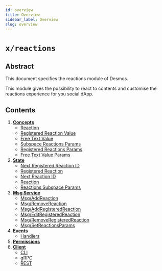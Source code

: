 ```yaml
---
id: overview
title: Overview
sidebar_label: Overview
slug: overview
---
```


# `x/reactions`

## Abstract 
This document specifies the reactions module of Desmos.  

This module gives the possibility to react to contents and customise the reactions experience for you social dApp.

## Contents
1. **[Concepts](02-concepts.md)**
    - [Reaction](02-concepts.md#reaction)
    - [Registered Reaction Value](02-concepts.md#registered-reaction-value)
    - [Free Text Value](02-concepts.md#free-text-value)
    - [Subspace Reactions Params](02-concepts.md#subspace-reactions-params)
    - [Registered Reactions Params](02-concepts.md#registered-reaction-value-params)
    - [Free Text Value Params](02-concepts.md#free-text-value-params)
2. **[State](03-state.md)**
    - [Next Registered Reaction ID](03-state.md#next-registered-reaction-id)
    - [Registered Reaction](03-state.md#registered-reaction)
    - [Next Reaction ID](03-state.md#next-reaction-id)
    - [Reaction](03-state.md#reaction)
    - [Reactions Subspace Params](03-state.md#reactions-subspace-params)
3. **[Msg Service](04-messages.md)**
    - [Msg/AddReaction](04-messages.md#msgaddreaction)
    - [Msg/RemoveReaction](04-messages.md#msgremovereaction)
    - [Msg/AddRegisteredReaction](04-messages.md#msgaddregisteredreaction)
    - [Msg/EditRegisteredReaction](04-messages.md#msgeditregisteredreaction)
    - [Msg/RemoveRegisteredReaction](04-messages.md#msgremoveregisteredreaction)
    - [Msg/SetReactionsParams](04-messages.md#msgsetreactionsparams)
4. **[Events](05-events.md)**
    - [Handlers](05-events.md#handlers)
5. **[Permissions](06-permissions.md)** 
6. **[Client](07-client.md)**
    - [CLI](07-client.md#cli)
    - [gRPC](07-client.md#grpc)
    - [REST](07-client.md#rest)